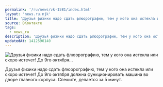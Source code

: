 ```yaml
---
permalink: '/ru/news/vk-1581/index.html'
layout: 'news.ru.njk'
title: 'Друзья физики надо сдать флюорографию, тем у кого она истекла или скоро истечет! До 9го октября…'
source: ВКонтакте
tags:
  - news_ru
description: 'Друзья физики надо сдать флюорографию, тем у кого она истекла или скоро истечет! До 9го октября…'
updatedAt: 1412590140
---
```

![Друзья физики надо сдать флюорографию, тем у кого она истекла или скоро истечет! До 9го октября…](https://sun9-28.userapi.com/impf/c624617/v624617898/331f/ngObl-SMuE8.jpg?size=533x480&quality=96&proxy=1&sign=e40650bd03dfeb8a47e138307106877b&c_uniq_tag=9mTbfHS10wJn6dZeOzK7IQ2ktid77bcmRHkZievfXxI&type=album)

Друзья физики надо сдать флюорографию, тем у кого она истекла или скоро истечет!
До 9го октября должна функционировать машина во дворе главного корпуса. Спешите, делается за 5 минут.
